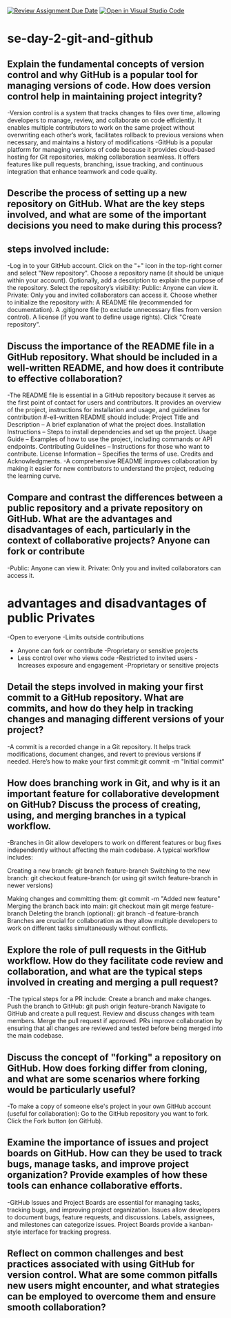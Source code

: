 [![Review Assignment Due Date](https://classroom.github.com/assets/deadline-readme-button-22041afd0340ce965d47ae6ef1cefeee28c7c493a6346c4f15d667ab976d596c.svg)](https://classroom.github.com/a/8wgCKhpZ)
[![Open in Visual Studio Code](https://classroom.github.com/assets/open-in-vscode-2e0aaae1b6195c2367325f4f02e2d04e9abb55f0b24a779b69b11b9e10269abc.svg)](https://classroom.github.com/online_ide?assignment_repo_id=18364426&assignment_repo_type=AssignmentRepo)
# se-day-2-git-and-github
## Explain the fundamental concepts of version control and why GitHub is a popular tool for managing versions of code. How does version control help in maintaining project integrity?
-Version control is a system that tracks changes to files over time, allowing developers to manage, review, and collaborate on code efficiently. It enables multiple contributors to work on the same project without overwriting each other’s work, facilitates rollback to previous versions when necessary, and maintains a history of modifications
-GitHub is a popular platform for managing versions of code because it provides cloud-based hosting for Git repositories, making collaboration seamless. It offers features like pull requests, branching, issue tracking, and continuous integration that enhance teamwork and code quality.
## Describe the process of setting up a new repository on GitHub. What are the key steps involved, and what are some of the important decisions you need to make during this process?
## steps involved include:
-Log in to your GitHub account.
Click on the "+" icon in the top-right corner and select "New repository".
Choose a repository name (it should be unique within your account).
Optionally, add a description to explain the purpose of the repository.
Select the repository’s visibility:
Public: Anyone can view it.
Private: Only you and invited collaborators can access it.
Choose whether to initialize the repository with:
A README file (recommended for documentation).
A .gitignore file (to exclude unnecessary files from version control).
A license (if you want to define usage rights).
Click "Create repository".
## Discuss the importance of the README file in a GitHub repository. What should be included in a well-written README, and how does it contribute to effective collaboration?
-The README file is essential in a GitHub repository because it serves as the first point of contact for users and contributors. It provides an overview of the project, instructions for installation and usage, and guidelines for contribution
#-ell-written README should include:
Project Title and Description – A brief explanation of what the project does.
Installation Instructions – Steps to install dependencies and set up the project.
Usage Guide – Examples of how to use the project, including commands or API endpoints.
Contributing Guidelines – Instructions for those who want to contribute.
License Information – Specifies the terms of use.
Credits and Acknowledgments.
-A comprehensive README improves collaboration by making it easier for new contributors to understand the project, reducing the learning curve.
## Compare and contrast the differences between a public repository and a private repository on GitHub. What are the advantages and disadvantages of each, particularly in the context of collaborative projects?	Anyone can fork or contribute
-Public: Anyone can view it.
Private: Only you and invited collaborators can access it.
# advantages and disadvantages of public        Privates
-Open to everyone                            -Limits outside contributions
-	Anyone can fork or contribute              -Proprietary or sensitive projects
-	Less control over who views code            -Restricted to invited users
-Increases exposure and engagement	          -Proprietary or sensitive projects

## Detail the steps involved in making your first commit to a GitHub repository. What are commits, and how do they help in tracking changes and managing different versions of your project?
-A commit is a recorded change in a Git repository. It helps track modifications, document changes, and revert to previous versions if needed. Here’s how to make your first commit:git commit -m "Initial commit"
## How does branching work in Git, and why is it an important feature for collaborative development on GitHub? Discuss the process of creating, using, and merging branches in a typical workflow.
-Branches in Git allow developers to work on different features or bug fixes independently without affecting the main codebase. A typical workflow includes:

Creating a new branch:
git branch feature-branch
Switching to the new branch:
git checkout feature-branch
(or using git switch feature-branch in newer versions)

Making changes and committing them:
git commit -m "Added new feature"
Merging the branch back into main:
git checkout main
git merge feature-branch
Deleting the branch (optional):
git branch -d feature-branch
Branches are crucial for collaboration as they allow multiple developers to work on different tasks simultaneously without conflicts.
## Explore the role of pull requests in the GitHub workflow. How do they facilitate code review and collaboration, and what are the typical steps involved in creating and merging a pull request?
-The typical steps for a PR include:
Create a branch and make changes.
Push the branch to GitHub:
git push origin feature-branch
Navigate to GitHub and create a pull request.
Review and discuss changes with team members.
Merge the pull request if approved.
PRs improve collaboration by ensuring that all changes are reviewed and tested before being merged into the main codebase.
## Discuss the concept of "forking" a repository on GitHub. How does forking differ from cloning, and what are some scenarios where forking would be particularly useful?
-To make a copy of someone else's project in your own GitHub account (useful for collaboration):
Go to the GitHub repository you want to fork.
Click the Fork button (on GitHub).
## Examine the importance of issues and project boards on GitHub. How can they be used to track bugs, manage tasks, and improve project organization? Provide examples of how these tools can enhance collaborative efforts.
-GitHub Issues and Project Boards are essential for managing tasks, tracking bugs, and improving project organization.
Issues allow developers to document bugs, feature requests, and discussions.
Labels, assignees, and milestones can categorize issues.
Project Boards provide a kanban-style interface for tracking progress.

## Reflect on common challenges and best practices associated with using GitHub for version control. What are some common pitfalls new users might encounter, and what strategies can be employed to overcome them and ensure smooth collaboration?
